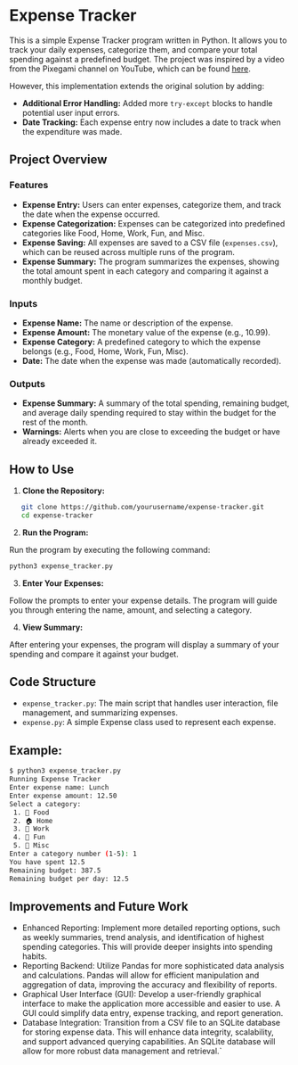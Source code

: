 # Expense Tracker

This is a simple Expense Tracker program written in Python. It allows you to track your daily expenses, categorize them, and compare your total spending against a predefined budget. The project was inspired by a video from the Pixegami channel on YouTube, which can be found [here](https://youtu.be/HTD86h69PtE?list=PLZJBfja3V3Rsbiz84Z63IXnTQZH_Rnfuo).

However, this implementation extends the original solution by adding:
- **Additional Error Handling:** Added more `try-except` blocks to handle potential user input errors.
- **Date Tracking:** Each expense entry now includes a date to track when the expenditure was made.

## Project Overview

### Features
- **Expense Entry:** Users can enter expenses, categorize them, and track the date when the expense occurred.
- **Expense Categorization:** Expenses can be categorized into predefined categories like Food, Home, Work, Fun, and Misc.
- **Expense Saving:** All expenses are saved to a CSV file (`expenses.csv`), which can be reused across multiple runs of the program.
- **Expense Summary:** The program summarizes the expenses, showing the total amount spent in each category and comparing it against a monthly budget.

### Inputs
- **Expense Name:** The name or description of the expense.
- **Expense Amount:** The monetary value of the expense (e.g., 10.99).
- **Expense Category:** A predefined category to which the expense belongs (e.g., Food, Home, Work, Fun, Misc).
- **Date:** The date when the expense was made (automatically recorded).

### Outputs
- **Expense Summary:** A summary of the total spending, remaining budget, and average daily spending required to stay within the budget for the rest of the month.
- **Warnings:** Alerts when you are close to exceeding the budget or have already exceeded it.

## How to Use

1. **Clone the Repository:**

```bash
   git clone https://github.com/yourusername/expense-tracker.git
   cd expense-tracker
```

2. **Run the Program:**

Run the program by executing the following command:

```bash
python3 expense_tracker.py
```

3. **Enter Your Expenses:**

Follow the prompts to enter your expense details. The program will guide you through entering the name, amount, and selecting a category.

4. **View Summary:**

After entering your expenses, the program will display a summary of your spending and compare it against your budget.

## Code Structure

* `expense_tracker.py`: The main script that handles user interaction, file management, and summarizing expenses.
* `expense.py`: A simple Expense class used to represent each expense.

## Example:

```bash
$ python3 expense_tracker.py
Running Expense Tracker
Enter expense name: Lunch
Enter expense amount: 12.50
Select a category:
 1. 🍔 Food
 2. 🏠 Home
 3. 👜 Work
 4. 🥳 Fun
 5. 📣 Misc
Enter a category number (1-5): 1
You have spent 12.5
Remaining budget: 387.5
Remaining budget per day: 12.5
```

## Improvements and Future Work

* Enhanced Reporting: Implement more detailed reporting options, such as weekly summaries, trend analysis, and identification of highest spending categories. This will provide deeper insights into spending habits.
* Reporting Backend: Utilize Pandas for more sophisticated data analysis and calculations. Pandas will allow for efficient manipulation and aggregation of data, improving the accuracy and flexibility of reports.
* Graphical User Interface (GUI): Develop a user-friendly graphical interface to make the application more accessible and easier to use. A GUI could simplify data entry, expense tracking, and report generation.
* Database Integration: Transition from a CSV file to an SQLite database for storing expense data. This will enhance data integrity, scalability, and support advanced querying capabilities. An SQLite database will allow for more robust data management and retrieval.`
